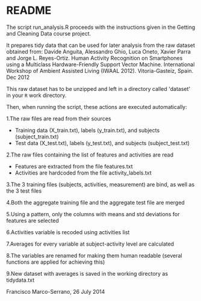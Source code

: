 README
======

The script run_analysis.R proceeds with the instructions given in the Getting and Cleaning Data course project.

It prepares tidy data that can be used for later analysis from the raw dataset obtained from: Davide Anguita, Alessandro Ghio, Luca Oneto, Xavier Parra and Jorge L. Reyes-Ortiz. Human Activity Recognition on Smartphones using a Multiclass Hardware-Friendly Support Vector Machine. International Workshop of Ambient Assisted Living (IWAAL 2012). Vitoria-Gasteiz, Spain. Dec 2012

This raw dataset has to be unzipped and left in a directory called 'dataset' in your `R` work directory.

Then, when running the script, these actions are executed automatically:

1.The raw files are read from their sources

  * Training data (X_train.txt), labels (y_train.txt), and subjects (subject_train.txt)
  * Test data (X_test.txt), labels (y_test.txt), and subjects (subject_test.txt)

2.The raw files containing the list of features and activities are read

  * Features are extracted from the file features.txt
  * Activities are hardcoded from the file activity_labels.txt

3.The 3 training files (subjects, activities, measurement) are bind, as well as the 3 test files

4.Both the aggregate training file and the aggregate test file are merged

5.Using a pattern, only the columns with means and std deviations for features are selected

6.Activities variable is recoded using activities list

7.Averages for every variable at subject-activity level are calculated

8.The variables are renamed for making them human readable (several functions are applied for achieving this)

9.New dataset with averages is saved in the working directory as tidydata.txt


Francisco Marco-Serrano, 26 July 2014

